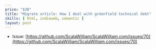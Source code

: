 ```yaml
---
price: "$20"
title: "Migrate article: How I deal with greenfield technical debt"
skills: [ html, indieweb, semantic ]
layout: post
---
```


- Issue: [https://github.com/ScalaWilliam/ScalaWilliam.com/issues/70](https://github.com/ScalaWilliam/ScalaWilliam.com/issues/70)
